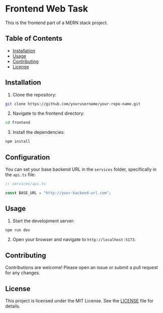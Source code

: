 # Frontend Web Task

This is the frontend part of a MERN stack project.

## Table of Contents

- [Installation](#installation)
- [Usage](#usage)
- [Contributing](#contributing)
- [License](#license)

## Installation

1. Clone the repository:

```sh
git clone https://github.com/yourusername/your-repo-name.git
```

2. Navigate to the frontend directory:

```sh
cd frontend
```

3. Install the dependencies:

```sh
npm install
```

## Configuration

You can set your base backend URL in the `services` folder, specifically in the `api.ts` file:

```typescript
// services/api.ts

const BASE_URL = "http://your-backend-url.com";
```

## Usage

1. Start the development server:

```sh
npm run dev
```

2. Open your browser and navigate to `http://localhost:5173`.

## Contributing

Contributions are welcome! Please open an issue or submit a pull request for any changes.

## License

This project is licensed under the MIT License. See the [LICENSE](LICENSE) file for details.
